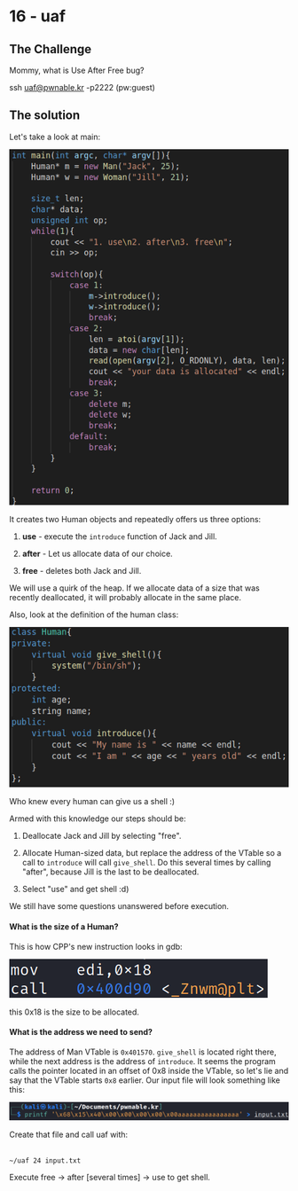 # 16 - uaf



## The Challenge



Mommy, what is Use After Free bug?



ssh uaf@pwnable.kr -p2222 \(pw:guest\)



## The solution



Let's take a look at main:



![](/.gitbook/assets/image%20%2853%29.png)



It creates two Human objects and repeatedly offers us three options:



1. **use** - execute the `introduce` function of Jack and Jill.

2. **after** - Let us allocate data of our choice.

3. **free** - deletes both Jack and Jill.



We will use a quirk of the heap. If we allocate data of a size that was recently deallocated, it will probably allocate in the same place.



Also, look at the definition of the human class:



![](/.gitbook/assets/image%20%2851%29.png)



Who knew every human can give us a shell :\)



Armed with this knowledge our steps should be:



1. Deallocate Jack and Jill by selecting "free".

2. Allocate Human-sized data, but replace the address of the VTable so a call to `introduce` will call `give_shell`. Do this several times by calling "after", because Jill is the last to be deallocated.

3. Select "use" and get shell :d\)



We still have some questions unanswered before execution.



#### What is the size of a Human?



This is how CPP's new instruction looks in gdb:



![](/.gitbook/assets/image%20%2852%29.png)



this 0x18 is the size to be allocated.



#### What is the address we need to send?



The address of Man VTable is `0x401570`. `give_shell` is located right there, while the next address is the address of `introduce`. It seems the program calls the pointer located in an offset of 0x8 inside the VTable, so let's lie and say that the VTable starts `0x8` earlier. Our input file will look something like this:



![](/.gitbook/assets/image%20%2850%29.png)



Create that file and call uaf with:



```text

~/uaf 24 input.txt

```



Execute free -&gt; after \[several times\] -&gt; use to get shell.



